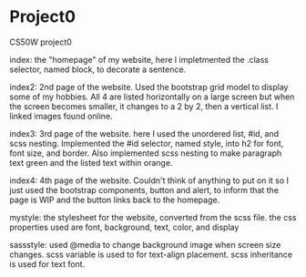 # Project0
CS50W project0

index: the "homepage" of my website, here I impletmented the .class selector, named block, to decorate 
a sentence.

index2: 2nd page of the website. Used the bootstrap grid model to display some of my hobbies. All 4 are
listed horizontally on a large screen but when the screen becomes smaller, it changes to a 2 by 2, then a 
vertical list. I linked images found online.

index3: 3rd page of the website. here I used the unordered list, #id, and scss nesting. Implemented the 
#id selector, named style, into h2 for font, font size, and border. Also implemented scss nesting to make 
paragraph text green and the listed text within orange.

index4: 4th page of the website. Couldn't think of anything to put on it so I just used the bootstrap 
components, button and alert, to inform that the page is WIP and the button links back to the homepage.

mystyle: the stylesheet for the website, converted from the scss file. the css properties used are font, 
background, text, color, and display

sassstyle: used @media to change background image when screen size changes. scss variable is used to for
text-align placement. scss inheritance is used for text font. 